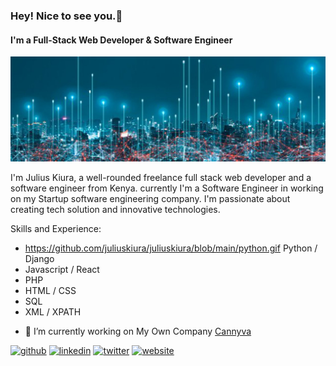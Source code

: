 ### Hey! Nice to see you.👋
#### I'm a Full-Stack Web Developer & Software Engineer
![Full-Stack Web Developer & Software Engineer](https://github.com/juliuskiura/juliuskiura/blob/main/banner.jpg)

I'm Julius Kiura, a well-rounded freelance full stack web developer and a software engineer from Kenya. currently I'm a Software Engineer in working on my Startup software engineering company. I'm passionate about creating tech solution and innovative technologies.

Skills and Experience: 
* https://github.com/juliuskiura/juliuskiura/blob/main/python.gif Python / Django
* Javascript / React
* PHP
* HTML / CSS 
* SQL
* XML / XPATH 

- 🔭 I’m currently working on My Own Company <a href="https://cannyva.com">Cannyva</a>


[<img src='https://cdn.jsdelivr.net/npm/simple-icons@3.0.1/icons/github.svg' alt='github' height='40'>](https://github.com/https://github.com/juliuskiura)  [<img src='https://cdn.jsdelivr.net/npm/simple-icons@3.0.1/icons/linkedin.svg' alt='linkedin' height='40'>](https://www.linkedin.com/in/https://www.linkedin.com/in/julius-k-a38b92b6//)  [<img src='https://cdn.jsdelivr.net/npm/simple-icons@3.0.1/icons/twitter.svg' alt='twitter' height='40'>](https://twitter.com/https://twitter.com/jwkiura)  [<img src='https://cdn.jsdelivr.net/npm/simple-icons@3.0.1/icons/icloud.svg' alt='website' height='40'>](https://cannyva.com/)  

